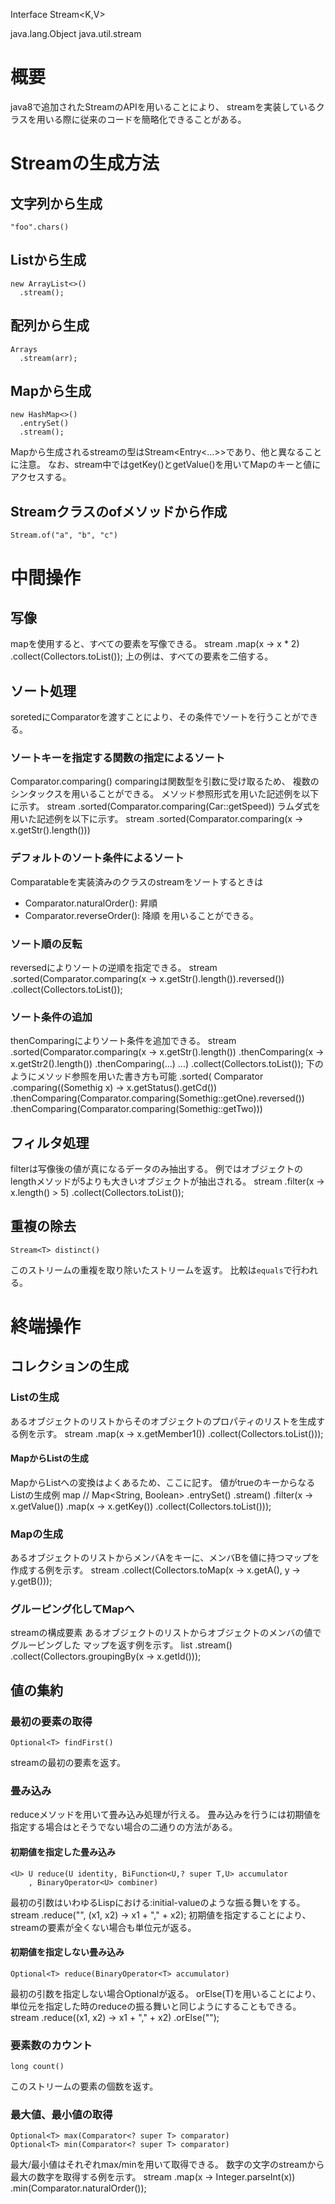 Interface Stream<K,V>

java.lang.Object
  java.util.stream

# 概要
java8で追加されたStreamのAPIを用いることにより、
streamを実装しているクラスを用いる際に従来のコードを簡略化できることがある。

# Streamの生成方法
## 文字列から生成
    "foo".chars()
## Listから生成
    new ArrayList<>()
      .stream();
##  配列から生成
    Arrays
      .stream(arr);
## Mapから生成
    new HashMap<>()
      .entrySet()
      .stream();
Mapから生成されるstreamの型はStream<Entry<...>>であり、他と異なることに注意。
なお、stream中ではgetKey()とgetValue()を用いてMapのキーと値にアクセスする。
## Streamクラスのofメソッドから作成
    Stream.of("a", "b", "c")

# 中間操作
## 写像
mapを使用すると、すべての要素を写像できる。
    stream
      .map(x -> x * 2)
      .collect(Collectors.toList());
上の例は、すべての要素を二倍する。

## ソート処理
soretedにComparatorを渡すことにより、その条件でソートを行うことができる。
### ソートキーを指定する関数の指定によるソート
Comparator.comparing()
comparingは関数型を引数に受け取るため、
複数のシンタックスを用いることができる。
メソッド参照形式を用いた記述例を以下に示す。
    stream
      .sorted(Comparator.comparing(Car::getSpeed))
ラムダ式を用いた記述例を以下に示す。
    stream
      .sorted(Comparator.comparing(x -> x.getStr().length()))
### デフォルトのソート条件によるソート
Comparatableを実装済みのクラスのstreamをソートするときは
- Comparator.naturalOrder(): 昇順
- Comparator.reverseOrder(): 降順 
を用いることができる。
### ソート順の反転
reversedによりソートの逆順を指定できる。
    stream
      .sorted(Comparator.comparing(x -> x.getStr().length()).reversed())
      .collect(Collectors.toList());
### ソート条件の追加
thenComparingによりソート条件を追加できる。
    stream
      .sorted(Comparator.comparing(x -> x.getStr().length())
        .thenComparing(x -> x.getStr2().length())
        .thenComparing(...)
        ...)
      .collect(Collectors.toList());
下のようにメソッド参照を用いた書き方も可能
      .sorted(
          Comparator
          .comparing((Somethig x) -> x.getStatus().getCd())
          .thenComparing(Comparator.comparing(Somethig::getOne).reversed())
          .thenComparing(Comparator.comparing(Somethig::getTwo)))

## フィルタ処理
filterは写像後の値が真になるデータのみ抽出する。
例ではオブジェクトのlengthメソッドが5よりも大きいオブジェクトが抽出される。
    stream
      .filter(x -> x.length() > 5)
      .collect(Collectors.toList());
## 重複の除去
    Stream<T> distinct()
このストリームの重複を取り除いたストリームを返す。
比較は`equals`で行われる。

# 終端操作
## コレクションの生成
### Listの生成
あるオブジェクトのリストからそのオブジェクトのプロパティのリストを生成する例を示す。
    stream
      .map(x -> x.getMember1())
      .collect(Collectors.toList()));
#### MapからListの生成
MapからListへの変換はよくあるため、ここに記す。
値がtrueのキーからなるListの生成例
    map    // Map<String, Boolean>
      .entrySet()
      .stream()
      .filter(x -> x.getValue())
      .map(x -> x.getKey())
      .collect(Collectors.toList()));
### Mapの生成
あるオブジェクトのリストからメンバAをキーに、メンバBを値に持つマップを作成する例を示す。
    stream
      .collect(Collectors.toMap(x -> x.getA(), y -> y.getB()));
### グルーピング化してMapへ
streamの構成要素
あるオブジェクトのリストからオブジェクトのメンバの値でグルーピングした
マップを返す例を示す。
    list
      .stream()
      .collect(Collectors.groupingBy(x -> x.getId()));

## 値の集約
### 最初の要素の取得
    Optional<T> findFirst()
streamの最初の要素を返す。

### 畳み込み
reduceメソッドを用いて畳み込み処理が行える。
畳み込みを行うには初期値を指定する場合はとそうでない場合の二通りの方法がある。
#### 初期値を指定した畳み込み
    <U> U reduce(U identity, BiFunction<U,? super T,U> accumulator
        , BinaryOperator<U> combiner)
最初の引数はいわゆるLispにおける:initial-valueのような振る舞いをする。
    stream
      .reduce("", (x1, x2) -> x1 + "," + x2);
初期値を指定することにより、streamの要素が全くない場合も単位元が返る。
#### 初期値を指定しない畳み込み
    Optional<T> reduce(BinaryOperator<T> accumulator)
最初の引数を指定しない場合Optionalが返る。
orElse(T)を用いることにより、
単位元を指定した時のreduceの振る舞いと同じようにすることもできる。
    stream
      .reduce((x1, x2) -> x1 + "," + x2)
      .orElse("");

### 要素数のカウント
    long count()
このストリームの要素の個数を返す。

### 最大値、最小値の取得
    Optional<T> max(Comparator<? super T> comparator)
    Optional<T> min(Comparator<? super T> comparator)
最大/最小値はそれぞれmax/minを用いて取得できる。
数字の文字のstreamから最大の数字を取得する例を示す。
    stream
      .map(x -> Integer.parseInt(x))
      .min(Comparator.naturalOrder());
